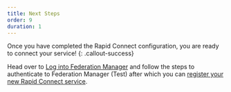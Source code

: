 ```yaml
---
title: Next Steps
order: 9
duration: 1
---
```


Once you have completed the Rapid Connect configuration, you are ready to connect your service!
{: .callout-success}

Head over to [Log into Federation Manager](/log-into-federation-manager/01-overview) and follow the steps to authenticate to Federation Manager (Test) after which you can [register your new Rapid Connect service](/connect-a-rapid-connect-service/01-overview).